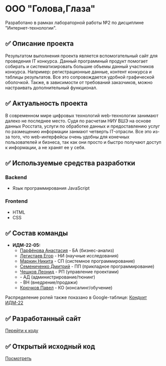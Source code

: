 # ООО "Голова,Глаза"
Разработано в рамках лабораторной работы №2 по дисциплине "Интернет-технологии".
## :white_check_mark: Описание проекта

Результатом выполнения проекта является вспомогательный сайт для проведения IT конкурса. Данный программный продукт помогает собирать и систематизировать большие объемы данный участников конкурса. Например: регистрационные данные, контент конкурса и таблицы результатов. Все это сопровождается удобной графической оболочкой. Также, в зависимости от требований заказчиков, можно настраивать дополнительный функционал.

## :white_check_mark: Актуальность проекта
В современном мире цифровых технологий web-технологии занимают далеко не последнее место. Судя по расчетам НИУ ВШЭ на основе данных Росстата, услуги по обработке данных и предоставлению услуг по размещению информации занмают четверть IT-отрасли. Все это из-за того, что web-интерфейсы очень удобны для конечных пользователей и бизнеса, так как они просто и быстро получают доступ к информации, а не хранят ее у себя. 

## :white_check_mark: Используемые средства разработки
### Backend
   - Язык программирования JavaScript
### Frontend
   - HTML
   - CSS
   
## :white_check_mark: Состав команды
* **ИДМ-22-05:**
  *  [Парфёнова Анастасия]() - БА (бизнес-анализ)
  *  [Легистаев Егор]() - НИ (научные исследования)
  *  [Маркин Никита](https://github.com/MarkinNikita) - СП (системное программирование)
  *  [Семениченко Дмитрий](https://github.com/Nan-13) - ПП (прикладное программирование) 
  *  [Чешков Леонид](https://github.com/Leo-alt-droid) - РП (управление проектами)
  *  []() - АД (администрирование/тюнинг)
  *  []() - ВН (внедрение/продажи)
  *  [Крючков Павел](https://github.com/bagofpockets) - КО (консалинг/обучение)
 
Распределение ролей также показано в Google-таблице: [Кондуит ИДМ-22](https://docs.google.com/spreadsheets/d/1ypxgDUpNsaAK5PH90dTfGKdtDnWaeEDWfupEbDokN6A/edit#gid=1891559469)

## :white_check_mark: Разработанный сайт
[Перейти к коду](https://aboba-phi.vercel.app)

## :white_check_mark: Открытый исходный код
[Посмотреть](https://github.com/MarkinNikita/aboba)
